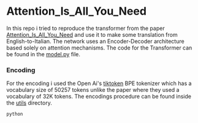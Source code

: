 # Attention_Is_All_You_Need

In this repo i tried to reproduce the transformer from the paper <a href="https://arxiv.org/pdf/1706.03762" target="_blank">Attention_Is_All_You_Need<a> and use it to make some translation from English-to-Italian. The network uses an Encoder-Decoder architecture based solely on attention mechanisms. The code for the Transformer can be found in the [model.py](model.py) file.

### Encoding
For the encoding i used the Open Ai's [tiktoken]([path/to/file](https://github.com/openai/tiktoken?tab=readme-ov-file)) BPE tokenizer which has a vocabulary size of 50257 tokens unlike the paper where they used a vocabulary of 32K tokens. The encodings procedure can be found inside the [utils](utils) directory.

```
python

```
